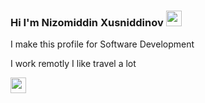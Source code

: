 ### Hi I'm Nizomiddin Xusniddinov <img src="https://media.giphy.com/media/hvRJCLFzcasrR4ia7z/giphy.gif" alt="" width="25" />

I make this profile for Software Development <br/>

I work remotly I like travel a lot

<a href="https://www.youtube.com/Nizomiddin Xusniddinov"/>  
  <img src="https:/www.freeiconspng.com/thumbs/youtube-logo-png-transparent-background-20.png" width="25px"><img/>
<a/>
